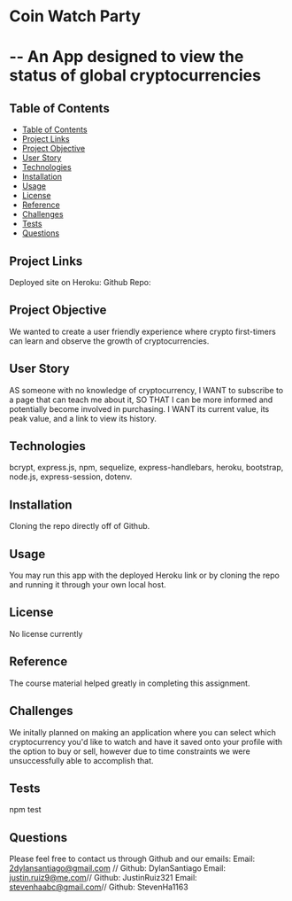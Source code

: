 # Coin Watch Party
# -- An App designed to view the status of global cryptocurrencies

## Table of Contents
  - [Table of Contents](#table-of-contents)
  - [Project Links](#project-links)
  - [Project Objective](#project-objective)
  - [User Story](#user-story)
  - [Technologies](#technologies)
  - [Installation](#installation)
  - [Usage](#usage)
  - [License](#license)
  - [Reference](#reference)
  - [Challenges](#challenges)
  - [Tests](#tests)
  - [Questions](#questions)

## Project Links
Deployed site on Heroku:
Github Repo:

## Project Objective
We wanted to create a user friendly experience where crypto first-timers can learn and observe the growth of cryptocurrencies.

## User Story
AS someone with no knowledge of cryptocurrency, I WANT to subscribe to a page that can teach me about it, SO THAT I can be more informed and potentially become involved in purchasing. I WANT its current value, its peak value, and a link to view its history.

## Technologies
bcrypt, express.js, npm, sequelize, express-handlebars, heroku, bootstrap, node.js, express-session, dotenv.

## Installation
Cloning the repo directly off of Github.

## Usage
You may run this app with the deployed Heroku link or by cloning the repo and running it through your own local host.

## License
No license currently

## Reference
The course material helped greatly in completing this assignment.

## Challenges
We initally planned on making an application where you can select which cryptocurrency you'd like to watch and have it saved onto your profile with the option to buy or sell, however due to time constraints we were unsuccessfully able to accomplish that.

## Tests
npm test

## Questions
Please feel free to contact us through Github and our emails: 
Email: 2dylansantiago@gmail.com //  Github: DylanSantiago
Email: justin.ruiz9@me.com// Github: JustinRuiz321
Email: stevenhaabc@gmail.com// Github: StevenHa1163
